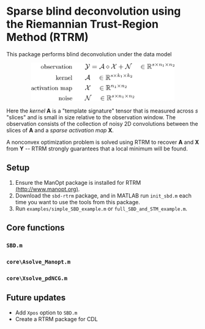 # Sparse blind deconvolution using the Riemannian Trust-Region Method (RTRM)
This package performs blind deconvolution under the data model
<p align="center">
    <img src="./docs/model.png" alt="model" height="100"/>
</p>

Here the *kernel* **A** is a "template signature" tensor that is measured across *s* "slices" and is small in size relative to the observation window. The observation consists of the collection of noisy 2D convolutions between the slices of **A** and a *sparse activation map* **X**. 

A nonconvex optimization problem is solved using RTRM to recover **A** and **X** from **Y** -- RTRM strongly guarantees that a local minimum will be found.




## Setup
 1. Ensure the ManOpt package is installed for RTRM [(http://www.manopt.org)](http://www.manopt.org).
 2. Download the `sbd-rtrm` package, and in MATLAB run `init_sbd.m` each time you want to use the tools from this package.
 3. Run `examples/simple_SBD_example.m` or `full_SBD_and_STM_example.m`.

## Core functions
### `SBD.m`
### `core\Asolve_Manopt.m`
### `core\Xsolve_pdNCG.m`


## Future updates
 - Add `Xpos` option to `SBD.m`
 - Create a RTRM package for CDL